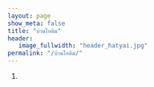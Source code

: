 ```yaml
---
layout: page
show_meta: false
title: "บ้านไอติม"
header:
   image_fullwidth: "header_hatyai.jpg"
permalink: "/บ้านไอติม/"
---
```

1.
